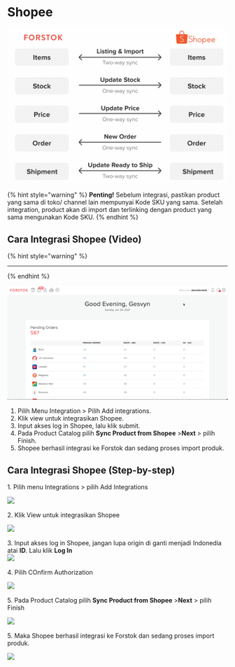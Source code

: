 # Shopee

![](../../.gitbook/assets/screen-shot-2021-05-31-at-1.15.28-pm.png)

{% hint style="warning" %}
**Penting!**  Sebelum integrasi, pastikan product yang sama di toko/ channel lain mempunyai Kode SKU yang sama. Setelah integration, product akan di import dan terlinking dengan product yang sama mengunakan Kode SKU.
{% endhint %}

## Cara Integrasi Shopee (Video)

{% hint style="warning" %}
****
{% endhint %}

![](../../.gitbook/assets/23.gif)

1. Pilih Menu Integration > Pilih Add integrations.
2. Klik view untuk integrasikan Shopee.
3. Input akses log in Shopee, lalu klik submit.
4. Pada Product Catalog pilih **Sync Product from Shopee** >**Next** > pilih Finish.
5. Shopee berhasil integrasi ke Forstok dan sedang proses import produk.

## Cara Integrasi Shopee (Step-by-step)

1\. Pilih menu Integrations > pilih Add Integrations

![](https://s3.amazonaws.com/cdn.freshdesk.com/data/helpdesk/attachments/production/48062574882/original/BdIDq-WRz6e8oEZ9NQnU1Uj6VFDxR3Meuw.png?1601815709)

2\. Klik View untuk integrasikan Shopee

![](https://s3.amazonaws.com/cdn.freshdesk.com/data/helpdesk/attachments/production/48062576066/original/rCV9GOmfmeEs7ugMpz9dRgflYHgyBxedyQ.png?1601817441)

3\. Input akses log in Shopee, jangan lupa origin di ganti menjadi Indonedia atai **ID**. Lalu klik **Log In**\
![](https://s3.amazonaws.com/cdn.freshdesk.com/data/helpdesk/attachments/production/48062576126/original/ds\_x2M30A5WxxZAW4ONXx3ARvGDj7gojMw.png?1601817513)

4\. Pilih COnfirm Authorization

![](https://s3.amazonaws.com/cdn.freshdesk.com/data/helpdesk/attachments/production/48062576218/original/40DmucYg6jMakhcnhIz9VmcKw3I3DFnHCA.png?1601817583)

5\. Pada Product Catalog pilih **Sync Product from Shopee** >**Next** > pilih Finish&#x20;

![](https://s3.amazonaws.com/cdn.freshdesk.com/data/helpdesk/attachments/production/48062576273/original/chu1WzWOwkvpehousVnzpUWPRBz2IFX1\_w.png?1601817662)

5\. Maka Shopee berhasil integrasi ke Forstok dan sedang proses import produk.&#x20;

![](https://s3.amazonaws.com/cdn.freshdesk.com/data/helpdesk/attachments/production/48062576309/original/po6DiARMZNrZOTyw0dt1AiC5O79sgO6YhQ.png?1601817734)
